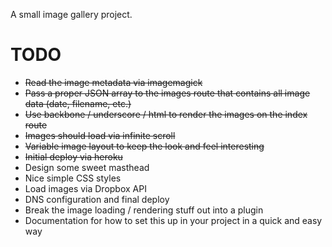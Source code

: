 A small image gallery project.

TODO
====

* ~~Read the image metadata via imagemagick~~
* ~~Pass a proper JSON array to the images route that contains all image data (date, filename, etc.)~~
* ~~Use backbone / underscore / html to render the images on the index route~~
* ~~Images should load via infinite scroll~~
* ~~Variable image layout to keep the look and feel interesting~~
* ~~Initial deploy via heroku~~
* Design some sweet masthead
* Nice simple CSS styles
* Load images via Dropbox API
* DNS configuration and final deploy
* Break the image loading / rendering stuff out into a plugin
* Documentation for how to set this up in your project in a quick and easy way